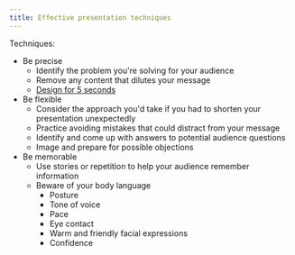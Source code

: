 ```yaml
---
title: Effective presentation techniques
---
```

Techniques:
- Be precise
	- Identify the problem you're solving for your audience
	- Remove any content that dilutes your message
	- [Design for 5 seconds](project-execution/data-visualization/design-for-5-seconds.md)
- Be flexible
	- Consider the approach you'd take if you had to shorten your presentation unexpectedly
	- Practice avoiding mistakes that could distract from your message
	- Identify and come up with answers to potential audience questions
	- Image and prepare for possible objections
- Be memorable
	- Use stories or repetition to help your audience remember information
	- Beware of your body language
		- Posture
		- Tone of voice
		- Pace
		- Eye contact
		- Warm and friendly facial expressions
		- Confidence